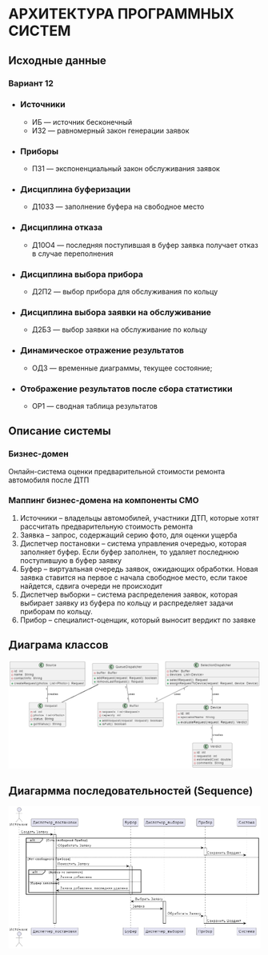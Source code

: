 # АРХИТЕКТУРА ПРОГРАММНЫХ СИСТЕМ
## Исходные данные
### Вариант 12
- ### Источники
  - ИБ — источник бесконечный
  - ИЗ2 — равномерный закон генерации заявок
- ### Приборы
  - ПЗ1 — экспоненциальный закон обслуживания заявок
- ### Дисциплина буферизации
  - Д10З3 — заполнение буфера на свободное место
- ### Дисциплина отказа
  - Д10О4 — последняя поступившая в буфер заявка получает отказ в случае переполнения
- ### Дисциплина выбора прибора
  - Д2П2 — выбор прибора для обслуживания по кольцу
- ### Дисциплина выбора заявки на обслуживание
  - Д2Б3 — выбор заявки на обслуживание по кольцу
- ### Динамическое отражение результатов
  - ОД3 — временные диаграммы, текущее состояние;
- ### Отображение результатов после сбора статистики
  - ОР1 — сводная таблица результатов
 
## Описание системы
### Бизнес-домен
Онлайн-система оценки предварительной стоимости ремонта автомобиля после ДТП
### Маппинг бизнес-домена на компоненты СМО
1.	Источники – владельцы автомобилей, участники ДТП, которые хотят рассчитать предварительную стоимость ремонта
2.	Заявка – запрос, содержащий серию фото, для оценки ущерба
3.	Диспетчер постановки – система управления очередью, которая заполняет буфер. Если буфер заполнен, то удаляет последнюю поступившую в буфер заявку 
4.	Буфер – виртуальная очередь заявок, ожидающих обработки. Новая заявка ставится на первое с начала свободное место, если такое найдется, сдвига очереди не происходит
5.	Диспетчер выборки – система распределения заявок, которая выбирает заявку из буфера по кольцу и распределяет задачи приборам по кольцу.
6.	Прибор – специалист-оценщик, который выносит вердикт по заявке

## Диаграма классов
![classes_diagram.png](https://github.com/Fesen-chel/APS/blob/main/classes_diagram.png)

## Диагармма последовательностей (Sequence)
![sequence_diagram.png](https://github.com/Fesen-chel/APS/blob/main/sequence_diagram.png)
